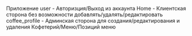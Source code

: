 Приложение user - Авторизция/Выход из аккаунта
Home - Клиентская сторона без возможности добавлять/удалять/редактировать
coffee_profile - Админская сторона для создания/редактирования и удаления Кофетерий/Меню/Позиций меню
